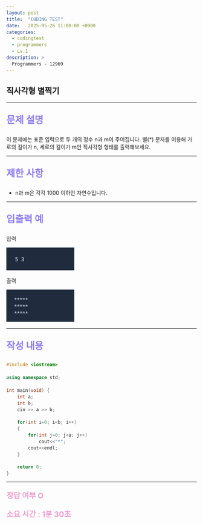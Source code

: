 ```yaml
---
layout: post
title:  "CODING TEST"
date:   2025-05-26 11:00:00 +0900
categories:
  - codingtest
  - programmers
  - Lv.1
description: >
  Programmers - 12969
---
```

## 직사각형 별찍기

---

<p style = "color:#8f7cee; font-size:25px; font-weight:bold">
문제 설명
</p>

이 문제에는 표준 입력으로 두 개의 정수 n과 m이 주어집니다.
별(*) 문자를 이용해 가로의 길이가 n, 세로의 길이가 m인 직사각형 형태를 출력해보세요.

---

<p style = "color:#8f7cee; font-size:25px; font-weight:bold">
제한 사항
</p>

- n과 m은 각각 1000 이하인 자연수입니다.

---

<p style = "color:#8f7cee; font-size:25px; font-weight:bold">
입출력 예
</p>

입력

<img src = "/assets/img/codingtest/12969_1.png" width = "180" height = "60">

출력

<img src = "/assets/img/codingtest/12969_2.png" width = "180" height = "85">

---

<p style = "color:#8f7cee; font-size:25px; font-weight:bold">
작성 내용
</p>

```C++
#include <iostream>

using namespace std;

int main(void) {
    int a;
    int b;
    cin >> a >> b;
    
    for(int i=0; i<b; i++)
    {
        for(int j=0; j<a; j++)
            cout<<"*";
        cout<<endl;
    }
    
    return 0;
}
```

---

<p style = "color:#ed9ece; font-size:20px; font-weight:bold">
정답 여부 O
</p>

<p style = "color:#ed9ece; font-size:20px; font-weight:bold">
소요 시간 : 1분 30초
</p>

